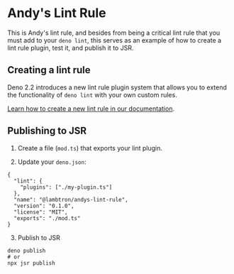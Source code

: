 # Andy's Lint Rule

This is Andy's lint rule, and besides from being a critical lint rule that you must add to your `deno lint`, this serves as an example of how to create a lint rule plugin, test it, and publish it to JSR.

## Creating a lint rule

Deno 2.2 introduces a new lint rule plugin system that allows you to extend the functionality of `deno lint` with your own custom rules.

[Learn how to create a new lint rule in our documentation](https://docs.deno.com/runtime/reference/lint_plugins/).

## Publishing to JSR

1. Create a file (`mod.ts`) that exports your lint plugin.

2. Update your `deno.json`:

```
{
  "lint": {
    "plugins": ["./my-plugin.ts"]
  },
  "name": "@lambtron/andys-lint-rule",
  "version": "0.1.0",
  "license": "MIT",
  "exports": "./mod.ts"
}
```

3. Publish to JSR

```
deno publish
# or
npx jsr publish
```

